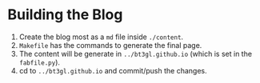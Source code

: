 # Building the Blog

1. Create the blog most as a ```md``` file inside ```./content```.
2. ```Makefile``` has the commands to generate the final page.
3. The content will be generate in ```../bt3gl.github.io``` (which is set in the ```fabfile.py```).
4. cd to ```../bt3gl.github.io``` and commit/push the changes.
